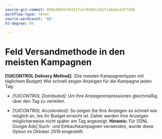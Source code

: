 ```yaml
---
source-git-commit: 029e406fbfb4217ce78364c2d1f1a6dae24ff588
workflow-type: tm+mt
source-wordcount: '68'
ht-degree: 0%

---
```

# Feld Versandmethode in den meisten Kampagnen

**[!UICONTROL Delivery Method]:** (Die meisten Kampagnentypen mit täglichem Budget) Wie schnell zeigen Anzeigen für die Kampagne jeden Tag:

* *[!UICONTROL Distributed]:* Um Ihre Anzeigenimpressionen gleichmäßig über den Tag zu verteilen.

* *[!UICONTROL Accelerated]:* So zeigen Sie Ihre Anzeigen so schnell wie möglich an, bis Ihr Budget erreicht ist. Daher werden Ihre Anzeigen möglicherweise nicht später am Tag angezeigt. **Hinweis:** Für [!DNL Google Ads] Such- und Einkaufskampagnen verwenden, wurde diese Option im Oktober 2019 eingestellt.

